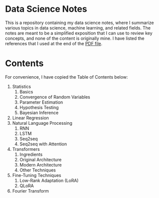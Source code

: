 # Data Science Notes

This is a repository containing my data science notes, where I summarize various topics in data science, machine learning, and related fields. The notes are meant to be a simplified exposition that I can use to review key concepts, and none of the content is originally mine. I have listed the references that I used at the end of the [PDF file](ds.pdf).

# Contents

For convenience, I have copied the Table of Contents below:
1. Statistics
    1. Basics
    2. Convergence of Random Variables
    3. Parameter Estimation
    4. Hypothesis Testing
    5. Bayesian Inference
2. Linear Regression
3. Natural Language Processing
    1. RNN
    2. LSTM
    3. Seq2seq
    4. Seq2seq with Attention
4. Transformers
    1. Ingredients
    2. Original Architecture
    3. Modern Architecture
    4. Other Techniques
5. Fine-Tuning Techniques
    1. Low-Rank Adaptation (LoRA)
    2. QLoRA
6. Fourier Transform